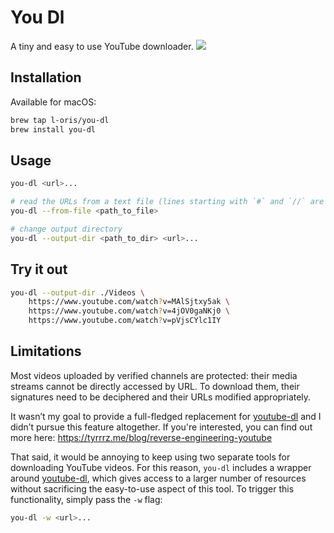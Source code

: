 # You Dl

A tiny and easy to use YouTube downloader.
![](./screen-record.gif)

## Installation

Available for macOS:

```sh
brew tap l-oris/you-dl
brew install you-dl
```

## Usage

```sh
you-dl <url>...

# read the URLs from a text file (lines starting with `#` and `//` are ignored)
you-dl --from-file <path_to_file>

# change output directory
you-dl --output-dir <path_to_dir> <url>...
```

## Try it out

```sh
you-dl --output-dir ./Videos \
    https://www.youtube.com/watch?v=MAlSjtxy5ak \
    https://www.youtube.com/watch?v=4jOV0gaNKj0 \
    https://www.youtube.com/watch?v=pVjsCYlc1IY
```

## Limitations

Most videos uploaded by verified channels are protected: their media streams cannot be directly accessed by URL. To download them, their signatures need to be deciphered and their URLs modified appropriately.

It wasn’t my goal to provide a full-fledged replacement for [youtube-dl](https://github.com/ytdl-org/youtube-dl) and I didn’t pursue this feature altogether.
If you're interested, you can find out more here: https://tyrrrz.me/blog/reverse-engineering-youtube

That said, it would be annoying to keep using two separate tools for downloading YouTube videos.
For this reason, `you-dl` includes a wrapper around [youtube-dl](https://github.com/ytdl-org/youtube-dl), which gives access to a larger number of resources without sacrificing the easy-to-use aspect of this tool.
To trigger this functionality, simply pass the `-w` flag:

```sh
you-dl -w <url>...
```
